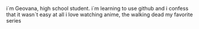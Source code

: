  i´m Geovana, high school student.
 i´m learning to use github and i confess that it wasn´t easy at all
 i love watching anime, the walking dead my favorite series 
